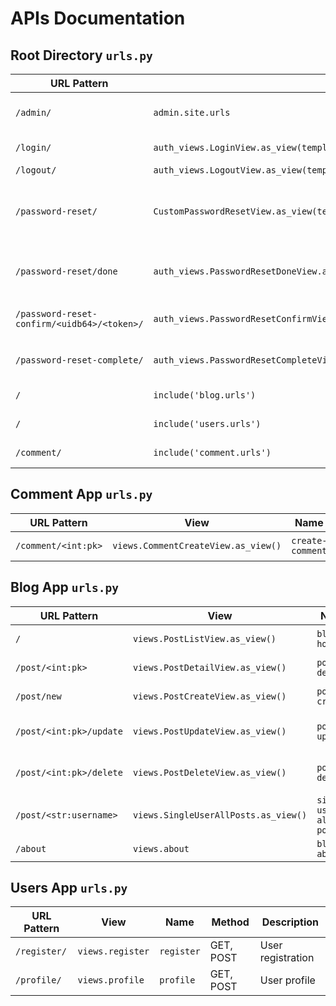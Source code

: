 # APIs Documentation

## Root Directory `urls.py`

| URL Pattern                          | View                                                        | Template                           | Name                     | Method      | Description                            |
|--------------------------------------|-------------------------------------------------------------|------------------------------------|--------------------------|-------------|----------------------------------------|
| `/admin/`                            | `admin.site.urls`                                           | -                                  | -                        | GET         | Django Admin Interface                 |
| `/login/`                            | `auth_views.LoginView.as_view(template_name='users/login.html')` | `users/login.html`                 | `login`                  | GET, POST   | User login                            |
| `/logout/`                           | `auth_views.LogoutView.as_view(template_name='users/logout.html')` | `users/logout.html`                | `logout`                 | GET         | User logout                           |
| `/password-reset/`                   | `CustomPasswordResetView.as_view(template_name='users/password_reset.html')` | `users/password_reset.html`        | `password-reset`         | GET, POST   | Initiate password reset (handled by Celery)               |
| `/password-reset/done`               | `auth_views.PasswordResetDoneView.as_view(template_name='users/password_reset_done.html')` | `users/password_reset_done.html`   | `password_reset_done`    | GET         | Password reset email sent confirmation |
| `/password-reset-confirm/<uidb64>/<token>/` | `auth_views.PasswordResetConfirmView.as_view(template_name='users/password_reset_confirm.html')` | `users/password_reset_confirm.html`| `password_reset_confirm` | GET, POST   | Confirm password reset token          |
| `/password-reset-complete/`          | `auth_views.PasswordResetCompleteView.as_view(template_name='users/password_reset_complete.html')` | `users/password_reset_complete.html`| -                       | GET         | Password reset complete               |
| `/`                                  | `include('blog.urls')`                                      | -                                  | -                        | -           | Blog app URLs                         |
| `/`                                  | `include('users.urls')`                                     | -                                  | -                        | -           | Users app URLs                        |
| `/comment/`                          | `include('comment.urls')`                                   | -                                  | -                        | -           | Comment app URLs                      |

## Comment App `urls.py`

| URL Pattern                          | View                           | Name                | Method      | Description           |
|--------------------------------------|--------------------------------|---------------------|-------------|-----------------------|
| `/comment/<int:pk>`                  | `views.CommentCreateView.as_view()` | `create-comment`    | GET, POST   | Create a comment      |

## Blog App `urls.py`

| URL Pattern                          | View                           | Name                     | Method      | Description                   |
|--------------------------------------|--------------------------------|--------------------------|-------------|-------------------------------|
| `/`                                  | `views.PostListView.as_view()` | `blog-home`              | GET         | List all blog posts           |
| `/post/<int:pk>`                     | `views.PostDetailView.as_view()`| `post-detail`            | GET         | View a single post            |
| `/post/new`                          | `views.PostCreateView.as_view()`| `post-create`            | GET, POST   | Create a new post             |
| `/post/<int:pk>/update`              | `views.PostUpdateView.as_view()`| `post-update`            | GET, POST   | Update an existing post       |
| `/post/<int:pk>/delete`              | `views.PostDeleteView.as_view()`| `post-delete`            | POST        | Delete an existing post       |
| `/post/<str:username>`               | `views.SingleUserAllPosts.as_view()`| `single-user-all-posts` | GET         | View all posts by a user      |
| `/about`                             | `views.about`                  | `blog-about`             | GET         | About page                    |

## Users App `urls.py`

| URL Pattern                          | View                           | Name                | Method      | Description           |
|--------------------------------------|--------------------------------|---------------------|-------------|-----------------------|
| `/register/`                         | `views.register`               | `register`          | GET, POST   | User registration     |
| `/profile/`                          | `views.profile`                | `profile`           | GET, POST   | User profile          |
